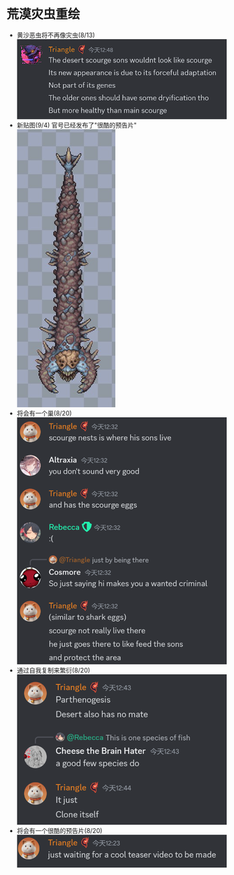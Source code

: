 # 荒漠灾虫重绘
- 黄沙恶虫将不再像灾虫(8/13)
  ![alt text](text_DSSon.png)
- 新贴图(9/4)
  官号已经发布了"很酷的预告片"
  ![alt text](image_DS.png)
- 将会有一个巢(8/20)
  ![alt text](text_DSNest.png)
- 通过自我复制来繁衍(8/20)
  ![alt text](text_DSClone.png)
- 将会有一个很酷的预告片(8/20)
  ![alt text](text_teaser.png)